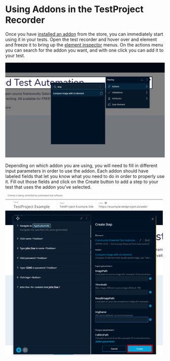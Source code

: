 # Using Addons in the TestProject Recorder

Once you have [installed an addon](installing-community-addons-from-the-store.md) from the store, you can immediately start using it in your tests. Open the test recorder and hover over and element and freeze it to bring up the [element inspector](../using-the-smart-test-recorder/finding-and-using-elements/element-inspector.md) menus.  On the actions menu you can search for the addon you want, and with one click you can add it to your test. 

![Use and addon in a test](../.gitbook/assets/image%20%2854%29.png)

Depending on which addon you are using, you will need to fill in different input parameters in order to use the addon. Each addon should have labeled fields that let you know what you need to do in order to properly use it. Fill out those fields and click on the Create button to add a step to your test that uses the addon you've selected.

![Create and Addon Step](../.gitbook/assets/image%20%2851%29.png)



